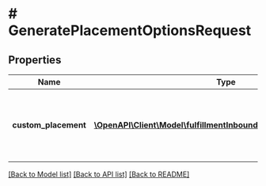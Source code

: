 # # GeneratePlacementOptionsRequest

## Properties

Name | Type | Description | Notes
------------ | ------------- | ------------- | -------------
**custom_placement** | [**\OpenAPI\Client\Model\fulfillmentInbound\CustomPlacementInput[]**](CustomPlacementInput.md) | Custom placement options you want to add to the plan. This is only used for the India (IN - A21TJRUUN4KGV) marketplace. | [optional]

[[Back to Model list]](../../README.md#models) [[Back to API list]](../../README.md#endpoints) [[Back to README]](../../README.md)
